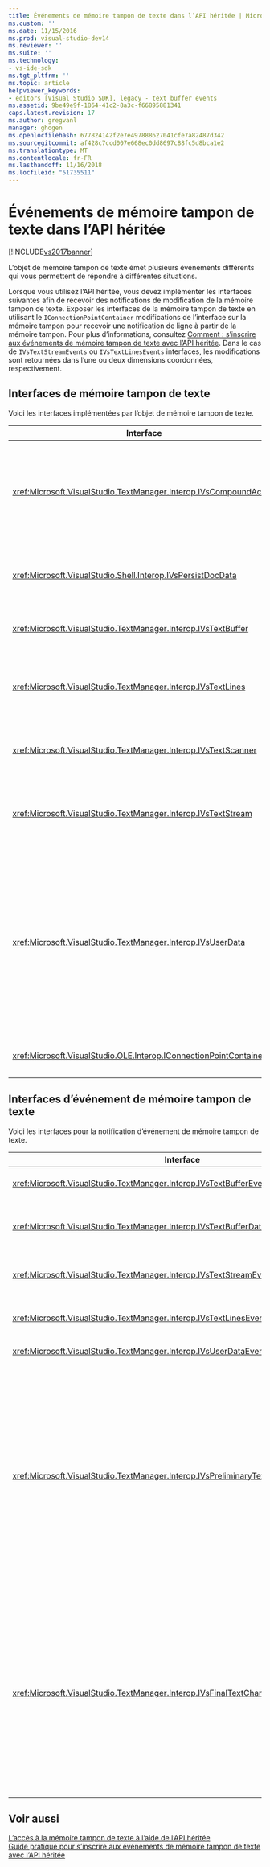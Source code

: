 ```yaml
---
title: Événements de mémoire tampon de texte dans l’API héritée | Microsoft Docs
ms.custom: ''
ms.date: 11/15/2016
ms.prod: visual-studio-dev14
ms.reviewer: ''
ms.suite: ''
ms.technology:
- vs-ide-sdk
ms.tgt_pltfrm: ''
ms.topic: article
helpviewer_keywords:
- editors [Visual Studio SDK], legacy - text buffer events
ms.assetid: 9be49e9f-1864-41c2-8a3c-f66895881341
caps.latest.revision: 17
ms.author: gregvanl
manager: ghogen
ms.openlocfilehash: 677824142f2e7e497888627041cfe7a82487d342
ms.sourcegitcommit: af428c7ccd007e668ec0dd8697c88fc5d8bca1e2
ms.translationtype: MT
ms.contentlocale: fr-FR
ms.lasthandoff: 11/16/2018
ms.locfileid: "51735511"
---
```

# <a name="text-buffer-events-in-the-legacy-api"></a>Événements de mémoire tampon de texte dans l’API héritée
[!INCLUDE[vs2017banner](../includes/vs2017banner.md)]

L’objet de mémoire tampon de texte émet plusieurs événements différents qui vous permettent de répondre à différentes situations.  
  
 Lorsque vous utilisez l’API héritée, vous devez implémenter les interfaces suivantes afin de recevoir des notifications de modification de la mémoire tampon de texte. Exposer les interfaces de la mémoire tampon de texte en utilisant le `IConnectionPointContainer` modifications de l’interface sur la mémoire tampon pour recevoir une notification de ligne à partir de la mémoire tampon. Pour plus d’informations, consultez [Comment : s’inscrire aux événements de mémoire tampon de texte avec l’API héritée](../extensibility/how-to-register-for-text-buffer-events-with-the-legacy-api.md). Dans le cas de `IVsTextStreamEvents` ou `IVsTextLinesEvents` interfaces, les modifications sont retournées dans l’une ou deux dimensions coordonnées, respectivement.  
  
## <a name="text-buffer-interfaces"></a>Interfaces de mémoire tampon de texte  
 Voici les interfaces implémentées par l’objet de mémoire tampon de texte.  
  
|Interface|Description|  
|---------------|-----------------|  
|<xref:Microsoft.VisualStudio.TextManager.Interop.IVsCompoundAction>|Permet la création d’actions composites (autrement dit, les actions qui sont regroupées dans une unité d’annulation/de rétablissement unique).|  
|<xref:Microsoft.VisualStudio.Shell.Interop.IVsPersistDocData>|Active la persistance des données de document gérées par la mémoire tampon de texte.|  
|<xref:Microsoft.VisualStudio.TextManager.Interop.IVsTextBuffer>|Fournit des services de base ; utilisé par de nombreux clients.|  
|<xref:Microsoft.VisualStudio.TextManager.Interop.IVsTextLines>|Fournit lire et écrire des fonctionnalités à l’aide de coordonnées à deux dimensions. Hérite de `IVsTextBuffer`.|  
|<xref:Microsoft.VisualStudio.TextManager.Interop.IVsTextScanner>|Offre un accès séquentiel, orienté flux et à du texte dans la mémoire tampon rapide.|  
|<xref:Microsoft.VisualStudio.TextManager.Interop.IVsTextStream>|Fournit lire et écrire des fonctionnalités à l’aide des coordonnées unidimensionnelles. Hérite de `IVsTextBuffer`.|  
|<xref:Microsoft.VisualStudio.TextManager.Interop.IVsUserData>|Fournit l’accès à une collection générique de propriétés. La propriété la plus importante est le nom ou le moniker, de la mémoire tampon. Vous pouvez stocker vos propres données aléatoires dans la mémoire tampon avec cette interface par la création d’un GUID et l’utiliser en tant que clé.|  
|<xref:Microsoft.VisualStudio.OLE.Interop.IConnectionPointContainer>|Prend en charge les points de connexion pour les événements.|  
  
## <a name="text-buffer-event-interfaces"></a>Interfaces d’événement de mémoire tampon de texte  
 Voici les interfaces pour la notification d’événement de mémoire tampon de texte.  
  
|Interface|Description|  
|---------------|-----------------|  
|<xref:Microsoft.VisualStudio.TextManager.Interop.IVsTextBufferEvents>|Avertit les clients lorsqu’un nouveau service de langage est associé à une mémoire tampon de texte.|  
|<xref:Microsoft.VisualStudio.TextManager.Interop.IVsTextBufferDataEvents>|Avertit les clients lors de la mémoire tampon de texte est initialisée et lorsque des modifications sont apportées aux données dans la mémoire tampon de texte.|  
|<xref:Microsoft.VisualStudio.TextManager.Interop.IVsTextStreamEvents>|Avertit les clients des modifications apportées à la mémoire tampon sous-jacente dans les coordonnées unidimensionnelles.|  
|<xref:Microsoft.VisualStudio.TextManager.Interop.IVsTextLinesEvents>|Avertit les clients des modifications apportées à la mémoire tampon sous-jacente dans les coordonnées à deux dimensions.|  
|<xref:Microsoft.VisualStudio.TextManager.Interop.IVsUserDataEvents>|Avertit les clients des modifications apportées aux données de l’utilisateur.|  
|<xref:Microsoft.VisualStudio.TextManager.Interop.IVsPreliminaryTextChangeCommitEvents>|Avertit les clients du dernier mouvement de validation pour déclencher l’événement et fournit la plage de texte modifié. Le `IVsPreliminaryTextChangeCommitEvents` interface n’est pas déclenchée en réponse à annuler ou rétablir les commandes. Événements se déclenchent uniquement pour les mémoires tampons qui ont un gestionnaire d’annulation. `IVsPreliminaryTextChangeCommitEvents` est déclenché avant les autres événements, tels que de tabulation, afin de vous assurer que les autres événements ne modifient pas le texte avant que les modifications soient validées. Votre VSPackage doit surveiller un le `IVsPreliminaryTextChangeCommitEvents` interface ou le `IVsFinalTextChangeCommitEvents` interface, mais pas les deux.|  
|<xref:Microsoft.VisualStudio.TextManager.Interop.IVsFinalTextChangeCommitEvents>|Avertit les clients du dernier mouvement de validation pour déclencher l’événement et fournit la plage de texte modifié. Le `IVsFinalTextChangeCommitEvents` interface n’est pas déclenchée en réponse à annuler ou rétablir les commandes. Événements se déclenchent uniquement pour les mémoires tampons qui ont un gestionnaire d’annulation. `IVsFinalTextChangeCommitEvents` est destiné uniquement par les services de langage ou d’autres objets qui ont un contrôle complet sur la modification. Votre VSPackage doit surveiller un le `IVsPreliminaryTextChangeCommitEvents` interface ou le `IVsFinalTextChangeCommitEvents` interface, mais pas les deux.|  
  
## <a name="see-also"></a>Voir aussi  
 [L’accès à la mémoire tampon de texte à l’aide de l’API héritée](../extensibility/accessing-the-text-buffer-by-using-the-legacy-api.md)   
 [Guide pratique pour s’inscrire aux événements de mémoire tampon de texte avec l’API héritée](../extensibility/how-to-register-for-text-buffer-events-with-the-legacy-api.md)

